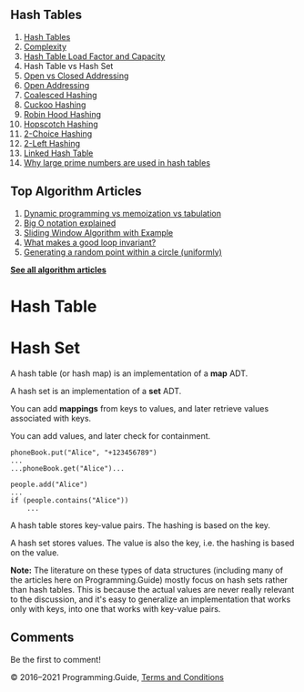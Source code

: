 



## Hash Tables

1.  [Hash Tables](hash-tables.html)
2.  [Complexity](hash-tables-complexity.html)
3.  [Hash Table Load Factor and Capacity](hash-table-load-factor-and-capacity.html)
4.  Hash Table vs Hash Set
5.  [Open vs Closed Addressing](hash-tables-open-vs-closed-addressing.html)
6.  [Open Addressing](hash-tables-open-addressing.html)
7.  [Coalesced Hashing](coalesced-hashing.html)
8.  [Cuckoo Hashing](cuckoo-hashing.html)
9.  [Robin Hood Hashing](robin-hood-hashing.html)
10. [Hopscotch Hashing](hopscotch-hashing.html)
11. [2-Choice Hashing](2-choice-hashing.html)
12. [2-Left Hashing](2-left-hashing.html)
13. [Linked Hash Table](linked-hash-table.html)
14. [Why large prime numbers are used in hash tables](prime-numbers-in-hash-tables.html)



## Top Algorithm Articles

1.  [Dynamic programming vs memoization vs tabulation](dynamic-programming-vs-memoization-vs-tabulation.html)
2.  [Big O notation explained](big-o-notation-explained.html)
3.  [Sliding Window Algorithm with Example](sliding-window-example.html)
4.  [What makes a good loop invariant?](what-makes-a-good-loop-invariant.html)
5.  [Generating a random point within a circle (uniformly)](random-point-within-circle.html)

[**See all algorithm articles**](algorithms.html)

# Hash Table

# Hash Set

A hash table (or hash map) is an implementation of a **map** ADT.

A hash set is an implementation of a **set** ADT.

You can add **mappings** from keys to values, and later retrieve values associated with keys.

You can add values, and later check for containment.

    phoneBook.put("Alice", "+123456789")
    ...
    ...phoneBook.get("Alice")...

    people.add("Alice")
    ...
    if (people.contains("Alice"))
        ...

A hash table stores key-value pairs. The hashing is based on the key.

A hash set stores values. The value is also the key, i.e. the hashing is based on the value.

**Note:** The literature on these types of data structures (including many of the articles here on Programming.Guide) mostly focus on hash sets rather than hash tables. This is because the actual values are never really relevant to the discussion, and it's easy to generalize an implementation that works only with keys, into one that works with key-value pairs.

## Comments

Be the first to comment!

© 2016–2021 Programming.Guide, [Terms and Conditions](terms-and-conditions.html)
